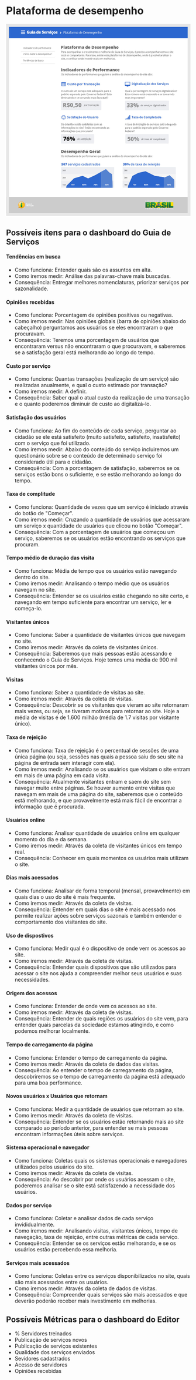 # Plataforma de desempenho

![](metricas.jpg)

## Possíveis itens para o dashboard do Guia de Serviços

#### Tendências em busca
- Como funciona: Entender quais são os assuntos em alta.
- Como iremos medir: Análise das palavras-chave mais buscadas.
- Consequência: Entregar melhores nomenclaturas, priorizar serviços por sazonalidade.

#### Opiniões recebidas
- Como funciona: Porcentagem de opiniões positivas ou negativas.
- Como iremos medir: Nas opiniões globais (barra de opiniões abaixo do cabeçalho) perguntamos aos usuários se eles encontraram o que procuravam.
- Consequência: Teremos uma porcentagem de usuários que encontraram versus não encontraram o que procuravam, e saberemos se a satisfação geral está melhorando ao longo do tempo.

#### Custo por serviço
- Como funciona: Quantas transações (realização de um serviço) são realizadas anualmente, e qual o custo estimado por transação?
- Como iremos medir: A definir.
- Consequência: Saber qual o atual custo da realização de uma transação e o quanto poderemos diminuir de custo ao digitalizá-lo.

#### Satisfação dos usuários
- Como funciona: Ao fim do conteúdo de cada serviço, perguntar ao cidadão se ele está satisfeito (muito satisfeito, satisfeito, insatisfeito) com o serviço que foi utilizado. 
- Como iremos medir: Abaixo do conteúdo do serviço incluiremos um questionário sobre se o conteúdo de determinado serviço foi considerado útil para o cidadão.
- Consequência: Com a porcentagem de satisfação, saberemos se os serviços estão bons o suficiente, e se estão melhorando ao longo do tempo. 

#### Taxa de complitude
- Como funciona: Quantidade de vezes que um serviço é iniciado através do botão de "Começar". 
- Como iremos medir: Cruzando a quantidade de usuários que acessaram um serviço x quantidade de usuários que clicou no botão "Começar".
- Consequência: Com a porcentagem de usuários que começou um serviço, saberemos se os usuários estão encontrando os serviços que procuram.

#### Tempo médio de duração das visita
- Como funciona: Média de tempo que os usuários estão navegando dentro do site. 
- Como iremos medir: Analisando o tempo médio que os usuários navegam no site.
- Consequência: Entender se os usuários estão chegando no site certo, e navegando em tempo suficiente para encontrar um serviço, ler e começa-lo.

#### Visitantes únicos
- Como funciona: Saber a quantidade de visitantes únicos que navegam no site.
- Como iremos medir: Através da coleta de visitantes únicos.
- Consequência: Saberemos que mais pessoas estão acessando e conhecendo o Guia de Serviços. Hoje temos uma média de 900 mil visitantes únicos por mês.

#### Visitas
- Como funciona: Saber a quantidade de visitas ao site.
- Como iremos medir: Através da coleta de visitas.
- Consequência: Descobrir se os visitantes que vieram ao site retornaram mais vezes, ou seja, se tiveram motivos para retornar ao site. Hoje a média de visitas é de 1.600 milhão (média de 1.7 visitas por visitante único).

#### Taxa de rejeição
- Como funciona: Taxa de rejeição é o percentual de sessões de uma única página (ou seja, sessões nas quais a pessoa saiu do seu site na página de entrada sem interagir com ela).
- Como iremos medir: Analisando se os usuários que visitam o site entram em mais de uma página em cada visita. 
- Consequência: Atualmente visitantes entram e saem do site sem navegar muito entre páginas. Se houver aumento entre visitas que navegam em mais de uma página do site, saberemos que o conteúdo está melhorando, e que provavelmente está mais fácil de encontrar a informação que é procurada.

#### Usuários online
- Como funciona: Analisar quantidade de usuários online em qualquer momento do dia e da semana.
- Como iremos medir: Através da coleta de visitantes únicos em tempo real.
- Consequência: Conhecer em quais momentos os usuários mais utilizam o site. 

#### Dias mais acessados
- Como funciona: Analisar de forma temporal (mensal, provavelmente) em quais dias o uso do site é mais frequente. 
- Como iremos medir: Através da coleta de visitas.
- Consequência: Entender em quais dias o site é mais acessado nos permite realizar ações sobre serviços sazonais e também entender o comportamento dos visitantes do site. 

#### Uso de dispostivos
- Como funciona: Medir qual é o dispositivo de onde vem os acessos ao site. 
- Como iremos medir: Através da coleta de visitas.
- Consequência: Entender quais dispositivos que são utilizados para acessar o site nos ajuda a compreender melhor seus usuários e suas necessidades.

#### Origem dos acessos
- Como funciona: Entender de onde vem os acessos ao site.
- Como iremos medir: Através da coleta de visitas.
- Consequência: Entender de quais regiões os usuários do site vem, para entender quais parcelas da sociedade estamos atingindo, e como podemos melhorar localmente.

#### Tempo de carregamento da página
- Como funciona: Entender o tempo de carregamento da página.
- Como iremos medir: Através da coleta de dados das visitas.
- Consequência: Ao entender o tempo de carregamento da página, descobriremos se o tempo de carregamento da página está adequado para uma boa performance.

#### Novos usuários x Usuários que retornam 
- Como funciona: Medir a quantidade de usuários que retornam ao site.
- Como iremos medir: Através da coleta de visitas.
- Consequência: Entender se os usuários estão retornando mais ao site comparado ao período anterior, para entender se mais pessoas encontram informações úteis sobre serviços.  

#### Sistema operacional e navegador
- Como funciona: Coletas quais os sistemas operacionais e navegadores utilizados pelos usuários do site.
- Como iremos medir: Através da coleta de visitas.
- Consequência: Ao descobrir por onde os usuários acessam o site, poderemos analisar se o site está satisfazendo a necessidade dos usuários.

#### Dados por serviço
- Como funciona: Coletar e analisar dados de cada serviço invididualmente. 
- Como iremos medir: Analisando visitas, visitantes únicos, tempo de navegação, taxa de rejeição, entre outras métricas de cada serviço.
- Consequência: Entender se os serviços estão melhorando, e se os usuários estão percebendo essa melhoria. 

#### Serviços mais acessados
- Como funciona: Coletas entre os serviços disponibilizados no site, quais são mais acessados entre os usuários.
- Como iremos medir: Através da coleta de dados de visitas.
- Consequência: Compreender quais serviços são mais acessados e que deverão poderão receber mais investimento em melhorias.

## Possíveis Métricas para o dashboard do Editor

- % Servidores treinados
- Publicação de serviços novos
- Publicação de serviços existentes
- Qualidade dos serviços enviados
- Sevidores cadastrados
- Acesso de servidores
- Opiniões recebidas
